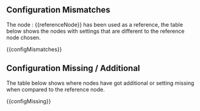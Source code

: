 ## Configuration Mismatches

The node : {{referenceNode}} has been used as a reference, the table below shows the nodes with settings that are different to the reference node chosen.
 
{{configMismatches}}

## Configuration Missing / Additional

The table below shows where nodes have got additional or setting missing when compared to the reference node.

{{configMissing}}